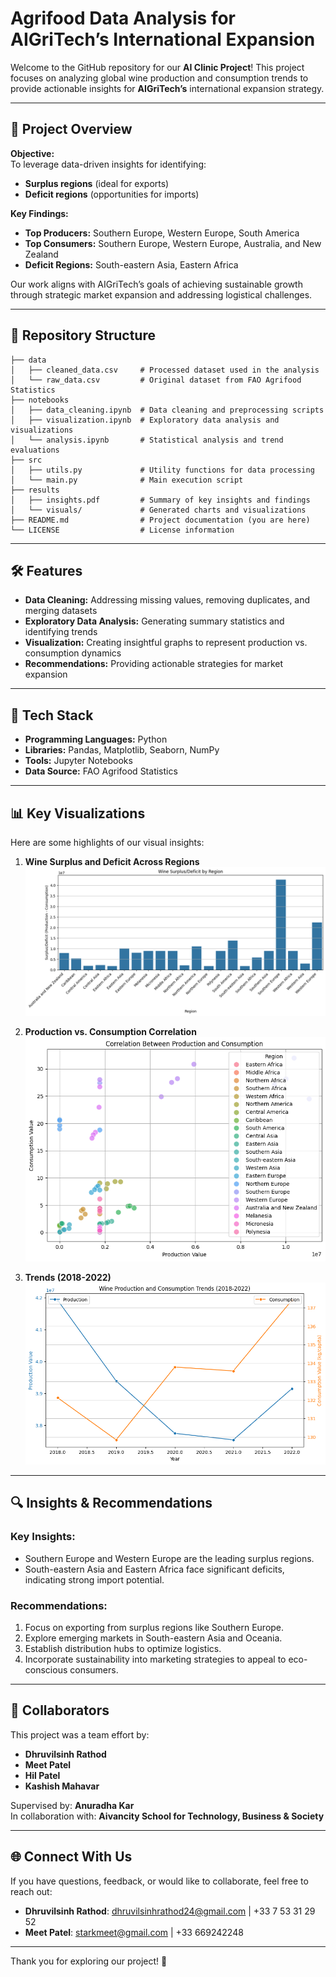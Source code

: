 # Agrifood Data Analysis for AIGriTech’s International Expansion

Welcome to the GitHub repository for our **AI Clinic Project**! This project focuses on analyzing global wine production and consumption trends to provide actionable insights for **AIGriTech’s** international expansion strategy. 

---

## 🌟 Project Overview

**Objective:**  
To leverage data-driven insights for identifying:  
- **Surplus regions** (ideal for exports)
- **Deficit regions** (opportunities for imports)

**Key Findings:**  
- **Top Producers:** Southern Europe, Western Europe, South America
- **Top Consumers:** Southern Europe, Western Europe, Australia, and New Zealand
- **Deficit Regions:** South-eastern Asia, Eastern Africa

Our work aligns with AIGriTech’s goals of achieving sustainable growth through strategic market expansion and addressing logistical challenges.

---

## 📂 Repository Structure

```plaintext
├── data
│   ├── cleaned_data.csv     # Processed dataset used in the analysis
│   └── raw_data.csv         # Original dataset from FAO Agrifood Statistics
├── notebooks
│   ├── data_cleaning.ipynb  # Data cleaning and preprocessing scripts
│   ├── visualization.ipynb  # Exploratory data analysis and visualizations
│   └── analysis.ipynb       # Statistical analysis and trend evaluations
├── src
│   ├── utils.py             # Utility functions for data processing
│   └── main.py              # Main execution script
├── results
│   ├── insights.pdf         # Summary of key insights and findings
│   └── visuals/             # Generated charts and visualizations
├── README.md                # Project documentation (you are here)
└── LICENSE                  # License information
```

---

## 🛠️ Features

- **Data Cleaning:** Addressing missing values, removing duplicates, and merging datasets
- **Exploratory Data Analysis:** Generating summary statistics and identifying trends
- **Visualization:** Creating insightful graphs to represent production vs. consumption dynamics
- **Recommendations:** Providing actionable strategies for market expansion

---

## 🔧 Tech Stack

- **Programming Languages:** Python
- **Libraries:** Pandas, Matplotlib, Seaborn, NumPy
- **Tools:** Jupyter Notebooks
- **Data Source:** FAO Agrifood Statistics

---

## 📊 Key Visualizations

Here are some highlights of our visual insights:

1. **Wine Surplus and Deficit Across Regions**  
![Surplus vs. Deficit](Results/surplus_deficit.png)

2. **Production vs. Consumption Correlation**  
![Correlation Graph](Results/correlation_graph.png)

3. **Trends (2018-2022)**  
![Trend Analysis](Results/trend_analysis.png)

---

## 🔍 Insights & Recommendations

### Key Insights:
- Southern Europe and Western Europe are the leading surplus regions.
- South-eastern Asia and Eastern Africa face significant deficits, indicating strong import potential.

### Recommendations:
1. Focus on exporting from surplus regions like Southern Europe.
2. Explore emerging markets in South-eastern Asia and Oceania.
3. Establish distribution hubs to optimize logistics.
4. Incorporate sustainability into marketing strategies to appeal to eco-conscious consumers.

---

## 🤝 Collaborators

This project was a team effort by:
- **Dhruvilsinh Rathod**
- **Meet Patel**
- **Hil Patel**
- **Kashish Mahavar**

Supervised by: **Anuradha Kar**  
In collaboration with: **Aivancity School for Technology, Business & Society**

---

## 🌐 Connect With Us

If you have questions, feedback, or would like to collaborate, feel free to reach out:
- **Dhruvilsinh Rathod**: dhruvilsinhrathod24@gmail.com
| +33 7 53 31 29 52
- **Meet Patel**: starkmeet@gmail.com | +33 669242248

---

Thank you for exploring our project! 🚀
